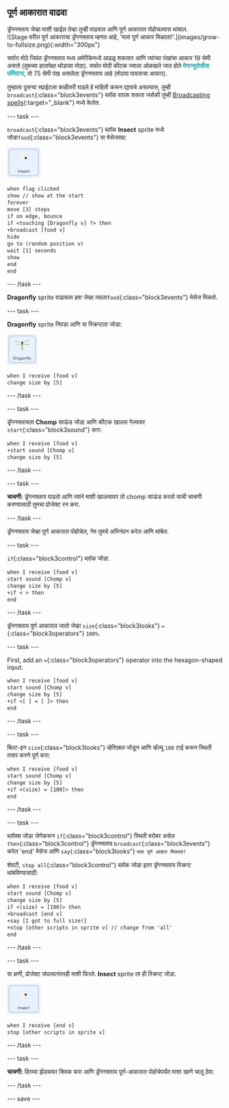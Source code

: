 ## पूर्ण आकारात वाढवा

<div style="display: flex; flex-wrap: wrap">
<div style="flex-basis: 200px; flex-grow: 1; margin-right: 15px;">
ड्रॅगनफ्लाय जेव्हा माशी खाईल तेव्हा तुम्ही वाढवाल आणि पूर्ण आकारात पोहोचल्यास थांबाल.
</div>
<div>
![Stage वरील पूर्ण आकाराचा ड्रॅगनफ्लाय म्हणत आहे, 'मला पूर्ण आकार मिळाला!'.](images/grow-to-fullsize.png){:width="300px"}
</div>
</div>

सर्वात मोठे जिवंत ड्रॅगनफ्लाय मध्य अमेरिकेमध्ये आढळू शकतात आणि त्यांच्या पंखांचा आकार 19 सेमी असतो (तुमच्या हातापेक्षा थोडासा मोठा). सर्वात मोठी कीटक ज्याला ओळखले जात होते <span style="color: #0faeb0">**मेगान्युरोसीस पर्मियाना**</span>, तो 75 सेमी पंख असलेला ड्रॅगनफ्लाय आहे (मोठ्या पावलाचा आकार).

तुम्हाला दुसऱ्या स्प्राईटला काहीतरी घडले हे माहिती करून द्यायचे असल्यास, तुम्ही `broadcast`{:class="block3events"} ब्लॉक वापरू शकता जसेकी तुम्ही [Broadcasting spells](https://projects.raspberrypi.org/en/projects/broadcasting-spells){:target="_blank"} मध्ये केलेत.

--- task ---

`broadcast`{:class="block3events"} ब्लॉक **Insect** sprite मध्ये जोडा`food`{:class="block3events"} या मेसेजसह:

![](images/fly-icon.png)

```blocks3
when flag clicked
show // show at the start
forever
move [3] steps
if on edge, bounce
if <touching [Dragonfly v] ?> then
+broadcast [food v]
hide
go to (random position v)
wait [1] seconds
show
end
end
```
--- /task ---

**Dragonfly** sprite वाढायला हवा जेव्हा त्याला`food`{:class="block3events"} मेसेज मिळतो.

--- task ---

**Dragonfly** sprite निवडा आणि या स्क्रिप्टला जोडा:

![](images/dragonfly-icon.png)

```blocks3 
when I receive [food v]
change size by [5]
```

--- /task ---

--- task ---

ड्रॅगनफ्लायला **Chomp** साऊंड जोडा आणि कीटक खाल्ला गेल्यावर `start`{:class="block3sound"} करा:

```blocks3 
when I receive [food v]
+start sound [Chomp v]
change size by [5]
```
--- /task ---

--- task ---

**चाचणी:** ड्रॅगनफ्लाय वाढतो आणि त्याने माशी खाल्ल्यावर तो chomp साऊंड करतो याची चाचणी करण्यासाठी तुमचा प्रोजेक्ट रन करा.

--- /task ---

ड्रॅगनफ्लाय जेव्हा पूर्ण आकारात पोहोचेल, गेम तुमचे अभिनंदन करेल आणि थांबेल.

--- task ---

`if`{:class="block3control"} ब्लॉक जोडा.

```blocks3
when I receive [food v]
start sound [Chomp v]
change size by [5]
+if < > then
end
```

--- /task ---

ड्रॅनगफ्लाय पूर्ण आकारात जातो जेव्हा `size`{:class="block3looks"} `=`{:class="block3operators"} `100%`.

--- task ---

First, add an `=`{:class="block3operators"} operator into the hexagon-shaped input:

```blocks3
when I receive [food v]
start sound [Chomp v]
change size by [5]
+if <[ ] = [ ]> then
end
```
--- /task ---

--- task ---

बिल्ट-इन `size`{:class="block3looks"} व्हेरिएबल जोडून आणि व्हॅल्यू `100` टाई करून स्थिती तयार करणे पूर्ण करा:

```blocks3
when I receive [food v]
start sound [Chomp v]
change size by [5]
+if <(size) = [100]> then
end
```
--- /task ---

--- task ---

ब्लॉक्स जोडा जेणेकरून `if`{:class="block3control"} स्थिती बरोबर असेल `then`{:class="block3control"} ड्रॅगनफ्लाय `broadcast`{:class="block3events"} करेल 'end' मेसेज आणि `say`{:class="block3looks"} `मला पूर्ण आकार मिळाला!`

शेवटी, `stop all`{:class="block3control"} ब्लॉक जोडा इतर ड्रॅगनफ्लाय स्क्रिप्ट थांबविण्यासाठी:

```blocks3
when I receive [food v]
start sound [Chomp v]
change size by [5]
if <(size) = [100]> then
+broadcast [end v]
+say [I got to full size!]
+stop [other scripts in sprite v] // change from 'all'
end
```
--- /task ---

--- task ---

या क्षणी, प्रोजेक्ट संपल्यानंतरही माशी फिरते. **Insect** sprite ला ही स्क्रिप्ट जोडा.

![](images/fly-icon.png)

```blocks3
when I receive [end v]
stop [other scripts in sprite v]
```

--- /task ---

--- task ---

**चाचणी:** हिरव्या झेंड्यावर क्लिक करा आणि ड्रॅगनफ्लाय पूर्ण-आकारात पोहोचेपर्यंत माशा खाणे चालू ठेवा.

--- /task ---

--- save ---
